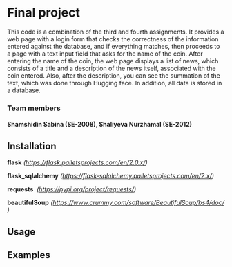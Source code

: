 # Final project
This code is a combination of the third and fourth assignments.
It provides a web page with a login form that checks the correctness of the information entered against the database, and if everything matches, then proceeds to a page with a text input field that asks for the name of the coin. After entering the name of the coin, the web page displays a list of news, which consists of a title and a description of the news itself, associated with the coin entered. Also, after the description, you can see the summation of the text, which was done through Hugging face. In addition, all data is stored in a database.

### Team members 
#### Shamshidin Sabina (SE-2008), Shaliyeva Nurzhamal (SE-2012)



## Installation 

**flask** _(https://flask.palletsprojects.com/en/2.0.x/)_ 

**flask_sqlalchemy** _(https://flask-sqlalchemy.palletsprojects.com/en/2.x/)_

**requests**  _(https://pypi.org/project/requests/)_

**beautifulSoup** _(https://www.crummy.com/software/BeautifulSoup/bs4/doc/)_



## Usage



## Examples 
